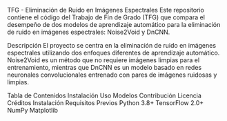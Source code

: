 TFG - Eliminación de Ruido en Imágenes Espectrales
Este repositorio contiene el código del Trabajo de Fin de Grado (TFG) que compara el desempeño de dos modelos de aprendizaje automático para la eliminación de ruido en imágenes espectrales: Noise2Void y DnCNN.

Descripción
El proyecto se centra en la eliminación de ruido en imágenes espectrales utilizando dos enfoques diferentes de aprendizaje automático. Noise2Void es un método que no requiere imágenes limpias para el entrenamiento, mientras que DnCNN es un modelo basado en redes neuronales convolucionales entrenado con pares de imágenes ruidosas y limpias.

Tabla de Contenidos
Instalación
Uso
Modelos
Contribución
Licencia
Créditos
Instalación
Requisitos Previos
Python 3.8+
TensorFlow 2.0+
NumPy
Matplotlib
